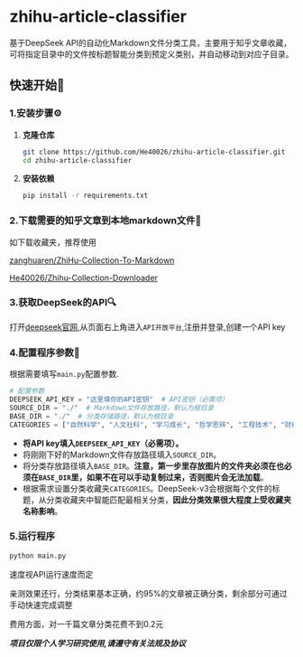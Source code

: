 # zhihu-article-classifier

基于DeepSeek API的自动化Markdown文件分类工具，主要用于知乎文章收藏，可将指定目录中的文件按标题智能分类到预定义类别，并自动移动到对应子目录。

## 快速开始🚀

### 1.安装步骤⚙️

1. **克隆仓库**

    ```bash
    git clone https://github.com/He40026/zhihu-article-classifier.git
    cd zhihu-article-classifier
    ```

2. **安装依赖**

    ```bash
    pip install -r requirements.txt
    ```

### 2.下载需要的知乎文章到本地markdown文件📂

如下载收藏夹，推荐使用

[zanghuaren/ZhiHu-Collection-To-Markdown](https://github.com/zanghuaren/ZhiHu-Collection-To-Markdown)

[He40026/Zhihu-Collection-Downloader](https://github.com/He40026/Zhihu-Collection-Downloader)

### 3.获取DeepSeek的API🔍

打开[deepseek官网](https://www.deepseek.com/),从页面右上角进入`API开放平台`,注册并登录,创建一个API key

### 4.配置程序参数🔧

根据需要填写`main.py`配置参数.

```python
# 配置参数
DEEPSEEK_API_KEY = "这里填你的API密钥"  # API密钥（必需项）
SOURCE_DIR = "./"  # Markdown文件存放路径，默认为根目录
BASE_DIR = "./"  # 分类存储路径，默认为根目录
CATEGORIES = ["自然科学", "人文社科", "学习成长", "哲学思辨", "工程技术", "财经投资", "时事时政", "情感生活", "体育健康", "文娱艺术", "搞笑趣闻", "外貌穿搭"]  # 分类收藏夹名称（根据需求设置）
```

- **将API key填入`DEEPSEEK_API_KEY`（必需项）。**
- 将刚刚下好的Markdown文件存放路径填入`SOURCE_DIR`。
- 将分类存放路径填入`BASE_DIR`。**注意，第一步里存放图片的文件夹必须在也必须在`BASE_DIR`里，如果不在可以手动复制过来，否则图片会无法加载**。
- 根据需求设置分类收藏夹`CATEGORIES`。DeepSeek-v3会根据每个文件的标题，从分类收藏夹中智能匹配最相关分类，**因此分类效果很大程度上受收藏夹名称影响**。

### 5.运行程序

```bash
python main.py
```

速度视API运行速度而定

亲测效果还行，分类结果基本正确，约95%的文章被正确分类，剩余部分可通过手动快速完成调整

费用方面，对一千篇文章分类花费不到0.2元

***项目仅限个人学习研究使用,请遵守有关法规及协议***
